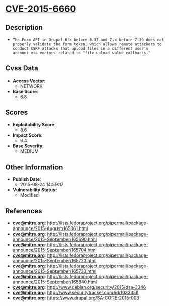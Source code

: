 
# [CVE-2015-6660](http://lists.fedoraproject.org/pipermail/package-announce/2015-August/165061.html)

## Description

- `The Form API in Drupal 6.x before 6.37 and 7.x before 7.39 does not properly validate the form token, which allows remote attackers to conduct CSRF attacks that upload files in a different user's account via vectors related to "file upload value callbacks."`

## Cvss Data

- **Access Vector**:
  - NETWORK
- **Base Score**:
  - 6.8

## Scores

- **Exploitability Score**:
  - 8.6
- **Impact Score**:
  - 6.4
- **Base Severity**:
  - MEDIUM

## Other Information

- **Publish Date**:
  - 2015-08-24 14:59:17
- **Vulnerability Status**:
  - Modified

## References

- **cve@mitre.org**: http://lists.fedoraproject.org/pipermail/package-announce/2015-August/165061.html
- **cve@mitre.org**: http://lists.fedoraproject.org/pipermail/package-announce/2015-September/165690.html
- **cve@mitre.org**: http://lists.fedoraproject.org/pipermail/package-announce/2015-September/165704.html
- **cve@mitre.org**: http://lists.fedoraproject.org/pipermail/package-announce/2015-September/165723.html
- **cve@mitre.org**: http://lists.fedoraproject.org/pipermail/package-announce/2015-September/165733.html
- **cve@mitre.org**: http://lists.fedoraproject.org/pipermail/package-announce/2015-September/165840.html
- **cve@mitre.org**: http://www.debian.org/security/2015/dsa-3346
- **cve@mitre.org**: http://www.securitytracker.com/id/1033358
- **cve@mitre.org**: https://www.drupal.org/SA-CORE-2015-003
